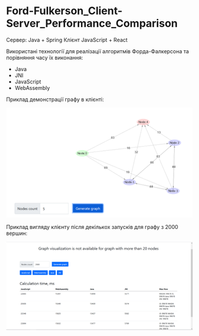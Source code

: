 # Ford-Fulkerson_Client-Server_Performance_Comparison

Сервер: Java + Spring
Клієнт JavaScript + React

 <p>Використані технології для реалізації алгоритмів Форда-Фалкерсона та порівняння часу їх виконання:</p>
      <ul style="margin-top: 5px;">
        <li>Java</li>
        <li>JNI</li>
        <li>JavaScript</li>
        <li>WebAssembly</li>
      </ul>

Приклад демонстрації графу в клієнті:
 
![Граф](https://github.com/RostyslavMV/Ford-Fulkerson_Client-Server_Performance_Comparison/blob/main/%D0%9F%D1%80%D0%B8%D0%BA%D0%BB%D0%B0%D0%B4%20%D0%B4%D0%B5%D0%BC%D0%BE%D0%BD%D1%81%D1%82%D1%80%D0%B0%D1%86%D1%96%D1%97%20%D0%B3%D1%80%D0%B0%D1%84%D1%83.png)

Приклад вигляду клієнту після декількох запусків для графу з 2000 вершин:

![Граф](https://github.com/RostyslavMV/Ford-Fulkerson_Client-Server_Performance_Comparison/blob/main/%D0%9F%D1%80%D0%B8%D0%BA%D0%BB%D0%B0%D0%B4%20%D0%BA%D0%BB%D1%96%D1%94%D0%BD%D1%82%D1%83%20%D0%B4%D0%BB%D1%8F%20%D0%B3%D1%80%D0%B0%D1%84%D1%83%20%D0%B7%202000%20%D0%B2%D0%B5%D1%80%D1%88%D0%B8%D0%BD.png)
